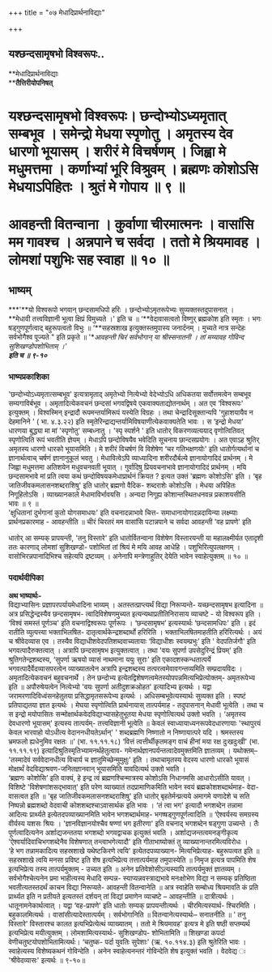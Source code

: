 +++
title = "०७ मेधादिप्रार्थनाविद्याः"

+++


## यश्छन्दसामृषभो विश्वरूपः..

**मेधादिप्रार्थनाविद्याः  
****तैत्तिरीयोपनिषत्**

# **यश्छन्दसामृषभो विश्वरूपः। छन्दोभ्योऽध्यमृतात् सम्बभूव । समेन्द्रो मेधया स्पृणोतु । अमृतस्य देव धारणो भूयासम् । शरीरं मे विचर्षणम् । जिह्वा मे मधुमत्तमा । कर्णाभ्यां भूरि विश्रुवम् । ब्रह्मणः कोशोऽसि मेधयाऽपिहितः । श्रुतं मे गोपाय ॥ ९ ॥**

# **आवहन्ती वितन्वाना । कुर्वाणा चीरमात्मनः । वासांसि मम गावश्च । अन्नपाने च सर्वदा । ततो मे श्रियमावह । लोमशां पशुभिः सह स्वाहा ॥ १० ॥**

## **भाष्यम्**

***'**यो विश्वरूपो भगवान् छन्दसामधिपो हरिः । छन्दोभ्योऽमृतरूपेभ्यः सुव्यक्तस्तदुपासनात् ।  
**मेधावी तत्त्वविज्ञानी भूत्वा क्षिप्रं विमुच्यते ।' इति च ॥ ‘**वेदावासत्वतो विष्णुर् ब्रह्मकोश इति स्मृतः । भगः षड्गुणपूर्णत्वाद् बहुरूपत्वतो विभुः ॥ ‘**सहस्रशाख इत्युक्तस्तमुपास्य जनार्दनम् । मुच्यते नात्र सन्देहः सर्वभोगैश्व पूज्यते " इति प्रकृते ॥ '**आवहन्ती चिरं सर्वभोगान् या श्रीस्सनातनी । तां मय्यावह गोविन्द सुशिखण्डोपशोभिताम् ।'  
**इति च ॥ ९-१०***

### **भाष्यप्रकाशिका**

'छन्दोभ्योऽध्यमृतात्सम्बभूव' इत्यत्रामृताद् अमृतेभ्यो नित्येभ्यो वेदेभ्योऽधि अधिकतया सर्वोत्तमत्वेन सम्बभूव सम्यगाविर्बभूव । अमृतादित्येकवचनं छन्दसां भगवद्विषये एकवाक्यताद्योतनार्थम् । अत एव ‘विश्वरूपः' इत्युक्तम् । विश्वस्मिन् इन्द्रादौ रूपमन्तर्यामिरूपं यस्येति विग्रहः । तथा चेन्द्रादिसूक्तान्यपि 'गुहाशयायैव न देहमानिने ' ( भा. ४.३.२२) इति स्मृतेरिन्द्राद्यन्तर्यामिविषयाणीत्येकवाक्यतेति भावः । स ‘इन्द्रो मेधया’ धारणया बुद्ध्या मा मां 'स्पृणोतु' सम्बध्नातु । 'स्पृ स्पर्शने ' इति धातोर् विकरणव्यत्ययाद् वृणोत्वितिवत् स्पृणोत्विति रूपं भवतीति ज्ञेयम् । मेधाऽपि छन्दोविषयैव भवेदिति सूचनाय छान्दसप्रयोगः । अत एवाऽह श्रुतिर् अमृतस्य धारणो धारको भूयासमिति । मे शरीरं विचर्षणं वि विशेषेण ‘चर गतिभक्षणयोः' इति धातोर्गत्यर्थानां च ज्ञानार्थत्वाच् चर्षणं ज्ञानानुकूलं भवतु । मेधावित्वेऽपि व्याध्यादिना शरीरदौर्बल्ये ज्ञानायोगादिदं प्रार्थनम् । मे जिह्वा मधुमत्तमा अतिशयेन मधुवचनवती भूयात् । गुर्वादिषु प्रियवचनाभावे ज्ञानायोगादिदं प्रार्थनम् । मयि छन्दसामभावे मां प्रति त्वया कथं छन्दोविषयकमेधाप्रार्थनं क्रियत ? इत्यत उक्तं 'ब्रह्मणः कोशोऽसि' इति । ‘बृह जातिजीवकमलासनशब्दराशिषु' इति धातोर् ब्रह्मणो वैदिक- शब्दराशेः कोशोऽसि । मेधया अपिहितः निगूहितोऽसि । व्याख्यानकाले मेधामाविर्भावयसि । अन्यदा निगूह्य कोशान्तस्थितधनवन्न प्रकाशयसीति  
भावः ॥ ९ ॥  
'क्षुधितानां दुर्भगानां कुतो योगसमाधयः' इति वचनादन्नाभावे चित्त- समाधानायोगादन्नदायिन्या लक्ष्म्याः प्रार्थनप्रकारमाह - आवहन्तीति ॥ चीरं चिरतरं मम वासांसि पटान्नपाने च सर्वदा आवहन्ती 'वह प्रापणे' इति

धातोर् आ सम्यक् प्रापयन्ती, 'तनु विस्तारे' इति धातोर्वितन्वाना विशेषेण विस्तारयन्ती या महालक्ष्मीर्यत एतादृशी ततः कारणाद् लोमशां सुशिखण्डो- पशोभितां तां श्रियं मे मयि आवह आधेहि । पशुभिरित्युपलक्षणम् । वासोभिरन्नपानादिभिश्च सहेत्यपि द्रष्टव्यम् । अनेनापि मन्त्रेणाहुतिर् देयेति भावेन स्वाहेत्युक्तम् ॥ १० ॥

### **पदार्थदीपिका**

**अथ भाष्यार्थः-**  
विद्याभ्यासिनः प्रज्ञापरपर्यायमेधादिना भाव्यम् । अतस्तत्प्राप्त्यर्थं विद्या निरूप्यन्ते- यच्छन्दसामृषभ इत्यादिना ॥ अत्र प्रसिद्धेन्द्रस्यैव छन्दसामृषभ- त्वादिविशेषणमुच्यत इत्यन्यथाप्रतीतिनिरासाय व्याचष्टे - यो विश्वरूप इति । ‘विश्वं समस्तं पूर्णञ्च' इति वचनाद्विश्वरूपः पूर्णरूपः । ‘छन्दसामृषभ’ इत्यस्यार्थः ‘छन्दसामधिपः' इति । इदं रातीति व्युत्पत्त्या भक्ताभिलषित- दातृत्वार्थकेन्द्रशब्दार्थो हरिरिति । भक्ताभिलषितमाहतीति हरिरित्यर्थः । अयं च श्रीवेदव्यास एव । तस्यैव विद्याधीशवेदपतिशब्दवाच्यतायाः ‘विद्याधीशः स्वयम्प्रभुः’ इति ' वेदपतिर्जगौ' इति भगवत्पादैरुक्तत्वात् । अत्रापि छन्दसामृषभ इत्युक्तत्वात् । तथा 'वयः सुपर्णा उपसेदुरिन्द्रं प्रियम्' इति श्रुतिगतेन्द्रशब्दस्य, ‘सुपर्णा ऋषयो व्यासं नाथमाना ययुः सुराः' इति एकादशस्कन्धतात्पर्ये भगवत्पादैर्वेदव्यासपरत्वेन व्याख्यातत्वेन अत्रापि इन्द्रशब्दस्य तत्परत्वमेवावगन्तव्यमिति सम्प्रदायविदः । अमृतादित्येकवचनं बहुवचनार्थे । तेन छन्दोभ्य इत्येतद्विशेषणत्वमेतस्योपपन्नमित्यभिप्रेत्योक्तम्- अमृतरूपेभ्य इति ॥ अपौरुषेयत्वेन नित्येभ्यो 'वयः सुपर्णा अतीदुशक्रओहत' इत्यादिभ्य इत्यर्थः । यद्वा जरामरणादिविध्वंसनहेतुतया प्रसिद्धामृतसरूपेभ्य इत्यर्थः । अधिसम्बभूवेत्यस्यार्थः सुव्यक्त इति । स्पष्टं प्रतिपाद्यतया ज्ञात इत्यर्थः । मेघया स्पृणोत्विति प्रार्थनायास् तात्पर्यमाह - तदुपासनान् मेधावी भूत्वेति । तथा च स इन्द्रो मयोपासितः सन्मोक्षार्थकवेदविद्याभ्यासहेतुभूतया मेधया स्पृणोत्वित्यर्थ उक्तो भवति । ‘अमृतस्य देवधारणो भूयासम्' इत्यस्य तात्पर्यम्- तत्त्वविज्ञानी भूत्वेति ॥ केवलं स्वाध्यायाध्यनरूपवेदधारणायाः 'स्थापुरयं केवल भारवाहो योऽधीत्य वेदाननधीयतेऽर्थान्' ' शब्दब्रह्मणि निष्णातो न निष्णायात्परे यदि । श्रमस्तस्य भ्रमफलो ह्यधेनुमिव रक्षतः ॥' (भा. ११.११.१८) ‘वित्तं त्वत्तीर्थीकृतमङ्ग वाचं हीनां मया रक्ष दुःखदुःखी' (भा. ११.११.१९) इत्यादिश्रुतिस्मृतिभ्यामनर्थहेतुत्वाव- गमेनार्थज्ञानपर्यन्तत्वादेवमुक्तमिति ज्ञातव्यम् । यथोक्तम्– 'तस्मादेवं सर्ववेदानधीत्य विचार्य च ज्ञातुमिच्छेन्मुमुक्षुः' इति । तथाचामृतस्य वेदस्य धारणो धारको भूयासं मोक्षार्थं वेदविद्याश्रवण-जनितज्ञानवान् भूयासमिति यावदित्यर्थ उक्तो भवति ।  
‘ब्रह्मणः कोशोसि’ इति वाक्यं, हे इन्द्र त्वं ब्रह्मणश्चिन्मात्रस्य कोशोऽसि निधानमसि आधारोऽसीति यावत् । विशिष्टे 'विशेषणांशसद्भावात्' इति परेण व्याख्यातं तदप्रामाणिकमिति भावेन स्वयं ब्रह्मकोशशब्दार्थमाह- वेदा- वासत्वत इति ॥ 'बृह जातिजीवकमलासनशब्दराशिषु' इति धातोर् बृहतेर्मन्प्रत्यये अमागमे यणादेशे च सति निष्पन्नो ब्रह्मशब्दो वेदवाची कोशशब्दश्चाऽवासार्थक इति भावः । ‘तं त्वा भग' इत्यादौ भगशब्देन तन्नामा आदित्यः प्रार्थ्यते इत्येतदपव्याख्यानमिति भावेन भगशब्दार्थमाह- भगष्षड्गुणपूर्णत्वादिति ॥ ‘ऐश्वर्यस्य समग्रस्य वीर्यस्य यशसः श्रियः । 'ज्ञानविज्ञानयोश्चैव षण्णां भग इतीरणा' इति वचनाद् भगशब्देन षड्गुणा उच्यन्ते । तैः पूर्णत्वादित्यनेन अर्शाद्यजन्ततया भगशब्दो भगवद्वाचक इत्युक्तं भवति । अर्शाद्यजन्तत्वमनङ्गीकृत्य 'ऐश्वर्यादिवाचिभगशब्देनैव विशेषणात् तन्त्वाभगेत्यादौ' इति गीताभाष्योक्तं तु व्याख्यानान्तरमित्यविरोधः ।  
‘हे भग तन्नामकादित्य सहस्रशाखे यथेष्टकिरणे त्वयि' इत्येतदपव्याख्यान- मित्यभिप्रेत्याह- बहुरूपत्वत इति ॥ सहस्रशाखे त्वयि मनसा प्रविष्ट इति शेष इत्यभिप्रेत्य तत्तात्पर्यमाह तमुपास्येति ॥ निमृज इत्यत्र पापमिति शेष इत्यभिप्रेत्य तस्य तात्पर्यमुक्तम् - उच्यत इति ॥ अनेन प्रतिवेशोसीऽत्यस्यापि तात्पर्यमुक्तं ज्ञातव्यम् । सर्वभोगैश्चेत्यनेन प्रमा भाहीत्यस्य मेधादि सम्पन्न- स्याप्यन्नवस्त्राद्यभावे मनःक्षोभेण विद्या न सम्यक् प्रतिष्ठिता भवतीत्यतस्तदर्थं काचन विद्या निरूप्यते- आवहन्ती वितन्वानेति ॥ अत्र स्वाहेति सम्बोध्य श्रियमावति कं प्रति प्रार्थ्यत इति न प्रतीयते इत्यतस्तं दर्शयन् तां विद्यां प्रमाणेन व्याचष्टे – आवहन्तीति ॥ दात्रीत्यर्थः । धातूनामनेकार्थत्वात् । यद्वा ‘वह-प्रापणे' इति धातोः सम्यक् प्रापयन्तीत्यर्थः । चीरमित्यस्यार्थ- श्चिरमिति । बहुकालमित्यर्थः । वासांसीत्यादेस्तात्पर्यम् । सर्वभोगानिति ॥ वितन्वानेत्यस्यार्थः– सनातनीति ॥ ' तनु विस्तारे' विस्तारश्च कालत इत्यभिप्रेत्येत्थं व्याख्यातम् । ततो मे श्रियमावह' इत्यत्र मे इति षष्ठी सप्तम्यर्थ इत्यभिप्रेत्य मयीत्युक्तम् । लोमशामित्यस्यार्थः- सुशिखण्डोप- शोभितामिति ॥ शिखण्डा कपर्दा वेणीचतुष्टयोपशोभितामित्यर्थः। ‘चतुष्क- पर्दा युवतिः सुपेशाः' (ऋ. १०.११४.३) इति श्रुतेरिति भावः । स्वाहेत्यस्य विशेष्यकथनं गोविन्देति । अनेन स्वाहेत्यनन्तरं गोविन्देति शेष इत्युक्तं भवति । वेदवेद्य ः 'श्रीवेदव्यासः' इत्यर्थः ॥ ९-१०॥  
  

